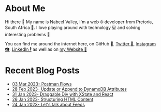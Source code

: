 # About Me

Hi there 👋 My name is Nabeel Valley, I'm a web 🌐 developer from Pretoria, South Africa 📍. I love playing around with technology 💻 and solving interesting problems 🔎

You can find me around the internet here, on GitHub 🐙, [Twitter 🐤](https://twitter.com/not_nabeel/), [Instagram 📷](https://www.instagram.com/nabeelvalley/), [LinkedIn 🕴](https://za.linkedin.com/in/nabeelvalley) as well as on [my Website 🎨](https://nabeelvalley.co.za/)

# Recent Blog Posts
<!-- BLOG-POST-LIST:START -->
- [03 Mar 2023- Postman Flows](https://nabeelvalley.co.za/blog/2023/23-03/postman-flows/)
- [28 Feb 2023- Update or Append to DynamoDB Attributes](https://nabeelvalley.co.za/blog/2023/28-02/dynamo-db-update-attribute/)
- [31 Jan 2023- Draggable Div with XState and React](https://nabeelvalley.co.za/blog/2023/31-01/xstate-draggable-div/)
- [26 Jan 2023- Structuring HTML Content](https://nabeelvalley.co.za/blog/2023/26-01/html-to-structured-content/)
- [24 Jan 2023- Let&#39;s talk about Feeds](https://nabeelvalley.co.za/blog/2023/24-01/about-rss/)<!-- BLOG-POST-LIST:END -->

